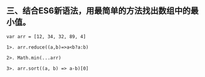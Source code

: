 ## 三、结合ES6新语法，用最简单的方法找出数组中的最小值。
```
var arr = [12, 34, 32, 89, 4]
```
`1>. arr.reduce((a,b)=>a<b?a:b)`

`2>. Math.min(...arr)`

`3>. arr.sort((a, b) => a-b)[0]`
